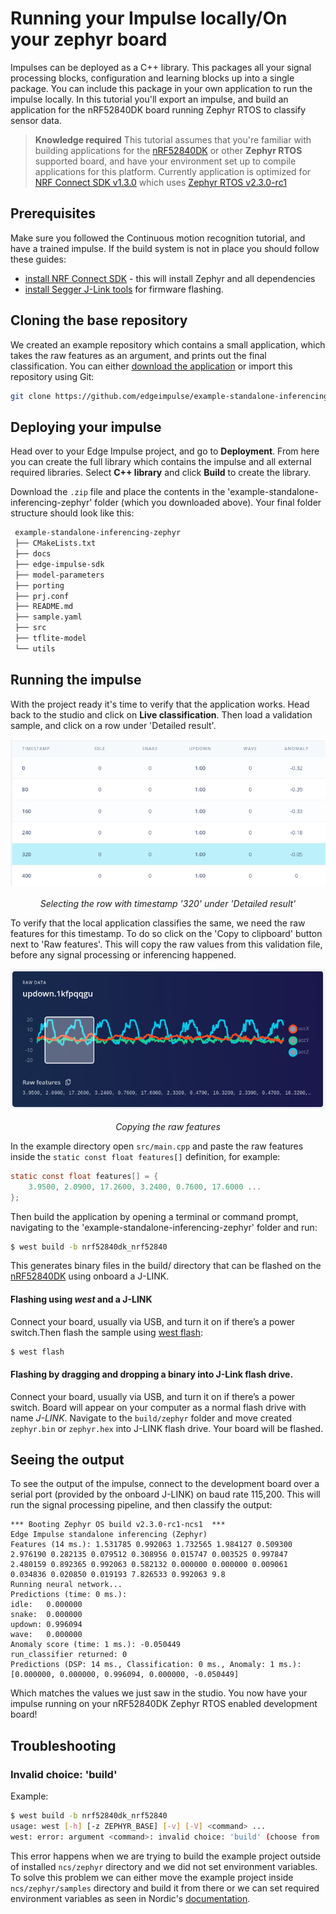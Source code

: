 # Running your Impulse locally/On your zephyr board

Impulses can be deployed as a C++ library. This packages all your signal processing blocks, configuration and learning blocks up into a single package. You can include this package in your own application to run the impulse locally. In this tutorial you'll export an impulse, and build an application for the nRF52840DK board running Zephyr RTOS to classify sensor data.

> **Knowledge required**
> This tutorial assumes that you're familiar with building applications for the [nRF52840DK][nrf52840dk_docs] or other **Zephyr RTOS** supported board, and have your environment set up to compile applications for this platform. Currently application is optimized for [NRF Connect SDK v1.3.0][ncs_130_docs] which uses [Zephyr RTOS v2.3.0-rc1][zephyr_230_docs]

## Prerequisites

Make sure you followed the Continuous motion recognition tutorial, and have a trained impulse. If the build system is not in place you should follow these guides:
* [install NRF Connect SDK][ncs_install] - this will install Zephyr and all dependencies
* [install Segger J-Link tools][jlink_tools] for firmware flashing.

## Cloning the base repository
We created an example repository which contains a small application, which takes the raw features as an argument, and prints out the final classification. You can either [download the application][app_gh_download] or import this repository using Git:

```bash
git clone https://github.com/edgeimpulse/example-standalone-inferencing-zephyr.git
```

## Deploying your impulse
Head over to your Edge Impulse project, and go to **Deployment**. From here you can create the full library which contains the impulse and all external required libraries. Select **C++ library** and click **Build** to create the library.

Download the `.zip` file and place the contents in the 'example-standalone-inferencing-zephyr' folder (which you downloaded above). Your final folder structure should look like this:

```bash
 example-standalone-inferencing-zephyr
 ├── CMakeLists.txt
 ├── docs
 ├── edge-impulse-sdk
 ├── model-parameters
 ├── porting
 ├── prj.conf
 ├── README.md
 ├── sample.yaml
 ├── src
 ├── tflite-model
 └── utils
```

## Running the impulse
With the project ready it's time to verify that the application works. Head back to the studio and click on **Live classification**. Then load a validation sample, and click on a row under 'Detailed result'.

<p align="center">
  <img src="img1.png" alt="Selecting the row with timestamp '320' under 'Detailed result'"><br><br>
  <i>Selecting the row with timestamp '320' under 'Detailed result'</i><br>
</p>

To verify that the local application classifies the same, we need the raw features for this timestamp. To do so click on the 'Copy to clipboard' button next to 'Raw features'. This will copy the raw values from this validation file, before any signal processing or inferencing happened.

<p align="center">
  <img src="img2.png" alt="Copying the raw features"><br><br>
  <i>Copying the raw features</i><br>
</p>

In the example directory open `src/main.cpp` and paste the raw features inside the `static const float features[]` definition, for example:
```c
static const float features[] = {
    3.9500, 2.0900, 17.2600, 3.2400, 0.7600, 17.6000 ...
};
```
Then build the application by opening a terminal or command prompt, navigating to the 'example-standalone-inferencing-zephyr' folder and run:
```bash
$ west build -b nrf52840dk_nrf52840
```

This generates binary files in the build/ directory that can be flashed on the [nRF52840DK][nrf52840dk_docs] using onboard a J-LINK.

#### Flashing using *west* and a J-LINK
Connect your board, usually via USB, and turn it on if there’s a power switch.Then flash the sample using [west flash](west_flash):
```bash
$ west flash
```

#### Flashing by dragging and dropping a binary into J-Link flash drive.
Connect your board, usually via USB, and turn it on if there’s a power switch.
Board will appear on your computer as a normal flash drive with name *J-LINK*.
Navigate to the `build/zephyr` folder and move created `zephyr.bin` or `zephyr.hex` into J-LINK flash drive.
Your board will be flashed.

## Seeing the output
To see the output of the impulse, connect to the development board over a serial port (provided by the onboard J-LINK) on baud rate 115,200.
This will run the signal processing pipeline, and then classify the output:
```
*** Booting Zephyr OS build v2.3.0-rc1-ncs1  ***
Edge Impulse standalone inferencing (Zephyr)
Features (14 ms.): 1.531785 0.992063 1.732565 1.984127 0.509300 2.976190 0.282135 0.079512 0.308956 0.015747 0.003525 0.997847 2.480159 0.892365 0.992063 0.582132 0.000000 0.000000 0.009061 0.034836 0.020850 0.019193 7.826533 0.992063 9.8
Running neural network...
Predictions (time: 0 ms.):
idle:   0.000000
snake:  0.000000
updown: 0.996094
wave:   0.000000
Anomaly score (time: 1 ms.): -0.050449
run_classifier returned: 0
Predictions (DSP: 14 ms., Classification: 0 ms., Anomaly: 1 ms.):
[0.000000, 0.000000, 0.996094, 0.000000, -0.050449]
```

Which matches the values we just saw in the studio. You now have your impulse running on your nRF52840DK Zephyr RTOS enabled development board!

## Troubleshooting

### Invalid choice: 'build'

Example:
```bash
$ west build -b nrf52840dk_nrf52840
usage: west [-h] [-z ZEPHYR_BASE] [-v] [-V] <command> ...
west: error: argument <command>: invalid choice: 'build' (choose from 'init', 'update', 'list', 'manifest', 'diff', 'status', 'forall', 'help', 'config', 'topdir', 'selfupdate')
```

This error happens when we are trying to build the example project outside of installed `ncs/zephyr` directory and we did not set environment variables.
To solve this problem we can either move the example project inside `ncs/zephyr/samples` directory and build it from there or we can set required environment variables as seen in Nordic's [documentation][zephyr_env_docs].

[nrf52840dk_docs]: https://developer.nordicsemi.com/nRF_Connect_SDK/doc/1.3.0/zephyr/boards/arm/nrf52840dk_nrf52840/doc/index.html
[ncs_130_docs]: https://developer.nordicsemi.com/nRF_Connect_SDK/doc/1.3.0/nrf/index.html
[zephyr_230_docs]: https://developer.nordicsemi.com/nRF_Connect_SDK/doc/1.3.0/zephyr/index.html
[ncs_install]: https://developer.nordicsemi.com/nRF_Connect_SDK/doc/1.3.0/nrf/gs_assistant.html
[jlink_tools]: https://www.segger.com/downloads/jlink/#J-LinkSoftwareAndDocumentationPack
[app_gh_download]: https://github.com/edgeimpulse/example-standalone-inferencing-nrf52-zephyr/archive/develop.zip
[west_flash]: https://developer.nordicsemi.com/nRF_Connect_SDK/doc/1.3.0/zephyr/guides/west/build-flash-debug.html#west-flashing
[zephyr_env_docs]: https://developer.nordicsemi.com/nRF_Connect_SDK/doc/latest/nrf/gs_installing.html#setting-up-the-command-line-build-environment
